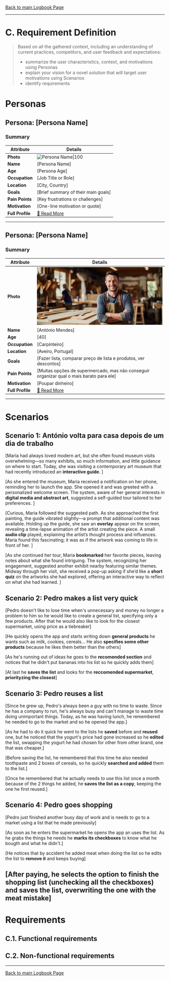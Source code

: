 [Back to main Logbook Page](../hci_logbook.md)

---
# C. Requirement Definition
>	Based on all the gathered context, including an understanding of current practices, competitors, and user feedback and expectations: 
>	- summarize the user characteristics, context, and motivations using Personas
>	- explain your vision for a novel solution that will target user motivations using Scenarios
>	- identify requirements

# Personas

## Persona: [Persona Name] 
### Summary 
| Attribute        | Details                                       |
| ---------------- | --------------------------------------------- |
| **Photo**        | ![Persona Name\|100](personas/persona1.jpeg)  |
| **Name**         | [Persona Name]                                |
| **Age**          | [Persona Age]                                 |
| **Occupation**   | [Job Title or Role]                           |
| **Location**     | [City, Country]                               |
| **Goals**        | [Brief summary of their main goals]           |
| **Pain Points**  | [Key frustrations or challenges]              |
| **Motivation**   | [One-line motivation or quote]                |
| **Full Profile** | [📄 Read More](personas/persona1_template.md) |

---
## Persona: [Persona Name] 
### Summary 
| Attribute        | Details                                       |
| ---------------- | --------------------------------------------- |
| **Photo**        | ![António Mendes](personas/persona3.jpg)            |
| **Name**         | [António Mendes]                                |
| **Age**          | [40]                                 |
| **Occupation**   | [Carpinteiro]                           |
| **Location**     | [Aveiro, Portugal]                               |
| **Goals**        | [Fazer lista, comparar preço de lista e produtos, ver descontos]           |
| **Pain Points**  | [Muitas opções de supermercado, mas não conseguir organizar qual o mais barato para ele]              |
| **Motivation**   | [Poupar dinheiro]                |
| **Full Profile** | [📄 Read More](personas/persona3_template.md) |

---





# Scenarios


## Scenario 1: António volta para casa depois de um dia de trabalho

[Maria had always loved modern art, but she often found museum visits overwhelming—so many exhibits, so much information, and little guidance on where to start. Today, she was visiting a contemporary art museum that had recently introduced an **interactive guide**.  ]

[As she entered the museum, Maria received a notification on her phone, reminding her to launch the app. She opened it and was greeted with a personalized welcome screen. The system, aware of her general interests in **digital media and abstract art**, suggested a self-guided tour tailored to her preferences.  ]

[Curious, Maria followed the suggested path. As she approached the first painting, the guide vibrated slightly—a prompt that additional content was available. Holding up the guide, she saw an **overlay** appear on the screen, revealing a time-lapse animation of the artist creating the piece. A small **audio clip** played, explaining the artist’s thought process and influences. Maria found this fascinating; it was as if the artwork was coming to life in front of her.  ]

[As she continued her tour, Maria **bookmarked** her favorite pieces, leaving notes about what she found intriguing. The system, recognizing her engagement, suggested another exhibit nearby featuring similar themes. Midway through her visit, she received a pop-up asking if she’d like a **short quiz** on the artworks she had explored, offering an interactive way to reflect on what she had learned.  ]

  
## Scenario 2: Pedro makes a list very quick

[Pedro doesn't like to lose time when's unnecessary and money no longer a problem to him so he would like to create a general list, specifying only a few products. After that he would also like to look for the closest supermarket, using price as a tiebreaker]

[He quickly opens the app and starts writing down **general products** he wants such as milk, cookies, cereals... He also **specifies some other products** because he likes them better than the others]

[As he's running out of ideas he goes to the **recomended section** and notices that he didn't put bananas into his list so he quickly adds them]

[At last he **saves the list** and looks for the **reccomended supermarket**, **priorityzing the closest**]

## Scenario 3: Pedro reuses a list

[Since he grew up, Pedro's always been a guy with no time to waste. Since he has a company to run, he's always busy and can't manage to waste time doing unimportant things. Today, as he was having lunch, he remembered he needed to go to the market and so he opened the app.]

[As he had to do it quick he went to the lists he **saved** before and **reused** one, but he noticed that the yogurt's price had gone increased so he **edited** the list, swapping the yogurt he had chosen for other from other brand, one that was cheaper.]

[Before saving the list, he remembered that this time he also needed toothpaste and 2 boxes of cereals, so he quickly **searched and added** them to the list.]

[Once he remembered that he actually needs to use this list once a month because of the 2 things he added, he **saves the list as a copy**, keeping the one he first reused.]


## Scenario 4: Pedro goes shopping

[Pedro just finished another busy day of work and is needs to go to a market using a list that he made previously]

[As soon as he enters the supermarket he opens the app an uses the list. As he grabs the things he needs he **marks its checkboxes** to know what he bougth and what he didn't.]

[He notices that by accident he added meat when doing the list so he edits the list to **remove it** and keeps buying]

[After paying, he selects the **option to finish the shopping list (unchecking all the checkboxes)** and **saves the list, overwriting** the one with the meat mistake]
---


# Requirements





## C.1. Functional requirements


## C.2. Non-functional requirements


---
[Back to main Logbook Page](hci_logbook.md)